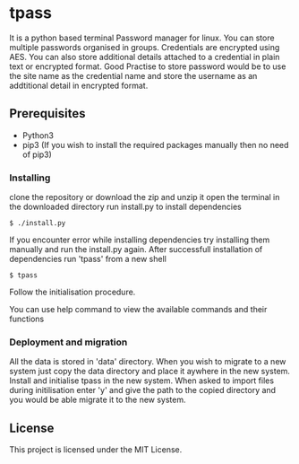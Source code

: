 # tpass
It is a python based terminal Password manager for linux. You can store multiple passwords organised in groups. Credentials are encrypted using AES. You can also store additional details attached to a credential in plain text or encrypted format. Good Practise to store password would be to use the site name as the credential name and store the username as an addtitional detail in encrypted format.

## Prerequisites
* Python3
* pip3 (If you wish to install the required packages manually then no need of pip3)

### Installing

clone the repository or download the zip and unzip it
open the terminal in the downloaded directory
run install.py to install dependencies 
```
$ ./install.py
```
If you encounter error while installing dependencies try installing them manually and run the install.py again.
After successfull installation of dependencies run 'tpass' from a new shell
```
$ tpass
```
Follow the initialisation procedure.

You can use help command to view the available commands and their functions

### Deployment and migration
All the data is stored in 'data' directory. When you wish to migrate to a new system just copy the data directory and place it aywhere in the new system. Install and initialise tpass in the new system. When asked to import files during initilisation enter 'y' and give the path to the copied directory and you would be able migrate it to the new system.

## License

This project is licensed under the MIT License.
